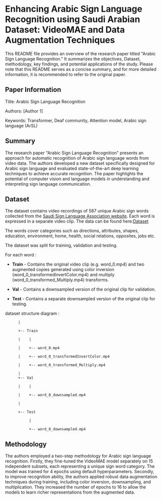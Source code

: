 # Enhancing Arabic Sign Language Recognition using Saudi Arabian Dataset: VideoMAE and Data Augmentation Techniques
This README file provides an overview of the research paper titled "Arabic Sign Language Recognition." It summarizes the objectives, Dataset, methodology, key findings, and potential applications of the study. Please note that this README serves as a concise summary, and for more detailed information, it is recommended to refer to the original paper.

## Paper Information

Title: Arabic Sign Language Recognition

Authors: [Author 1]

Keywords: Transformer, Deaf community, Attention model, Arabic sign language (ArSL) <br>

## Summary
The research paper "Arabic Sign Language Recognition" presents an approach for automatic recognition of Arabic sign language words from video data. The authors developed a new dataset specifically designed for Arabic sign language and evaluated state-of-the-art deep learning techniques to achieve accurate recognition. The paper highlights the potential of computer vision and language models in understanding and interpreting sign language communication.

## Dataset

The dataset contains video recordings of 587 unique Arabic sign words collected from the [Saudi Sign Language Association website](https://sshi.sa/). Each word is expressed in a separate video clip. 
The data can be found here:[Dataset](https://drive.google.com/drive/folders/1QE_SFWeMctKg4va-GOom5fXMNm94lgeX?usp=drive_link)

The words cover categories such as directions, attributes, shapes, education, environment, home, health, social relations, opposites, jobs etc.


The dataset was split  for training, validation and testing.

For each word :

- **Train** - Contains the original video clip (e.g. word_0.mp4) and two augmented copies generated using color inversion (word_0_transformedInvertColor.mp4) and multiply (word_0_transformed_Multiply.mp4) transforms. 

- **Val** - Contains a downsampled version of the original clip for validation.

- **Test** - Contains a separate downsampled version of the original clip for testing.

dataset structure diagram :

          |
          
          +-- Train 
          
          |    |
          
          |    +-- word_0.mp4
          
          |    +-- word_0_transformedInvertColor.mp4 
          
          |    +-- word_0_transformed_Multiply.mp4
          
          |
          +-- Val
          
          |    |
          
          |    +-- word_0_downsampled.mp4
          
          |
          
          +-- Test
          
               |  
               
               +-- word_0_downsampled.mp4

## Methodology
The authors employed a two-step methodology for Arabic sign language recognition. Firstly, they fine-tuned the VideoMAE model separately on 15 independent subsets, each representing a unique sign word category. The model was trained for 4 epochs using default hyperparameters. Secondly, to improve recognition ability, the authors applied robust data augmentation techniques during training, including color inversion, downsampling, and multiplication. They increased the number of epochs to 16 to allow the models to learn richer representations from the augmented data.     
